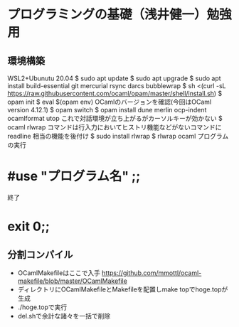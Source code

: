 # プログラミングの基礎（浅井健一）勉強用
## 環境構築
WSL2+Ubunutu 20.04
$ sudo apt update
$ sudo apt upgrade
$ sudo apt install build-essential git mercurial rsync darcs bubblewrap
$ sh <(curl -sL https://raw.githubusercontent.com/ocaml/opam/master/shell/install.sh)
$ opam init
$ eval $(opam env)
OCamlのバージョンを確認(今回はOCaml version 4.12.1)
$ opam switch
$ opam install dune merlin ocp-indent ocamlformat utop
これで対話環境が立ち上がるがカーソルキーが効かない 
$ ocaml
rlwrap コマンドは行入力においてヒストリ機能などがないコマンドにreadline 相当の機能を後付け 
$ sudo install rlwrap
$ rlwrap ocaml
プログラムの実行
# #use "プログラム名" ;;
終了
# exit 0;;

## 分割コンパイル
- OCamlMakefileはここで入手
https://github.com/mmottl/ocaml-makefile/blob/master/OCamlMakefile
- ディレクトリにOCamlMakefileとMakefileを配置しmake topでhoge.topが生成
- ./hoge.topで実行
- del.shで余計な諸々を一括で削除